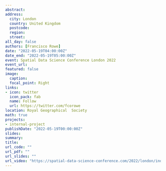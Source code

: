 ```yaml
---
abstract:
address:
  city: London
  country: United Kingdom
  postcode: 
  region: 
  street: 
all_day: false
authors: [Francisco Rowe]
date: "2022-05-19T04:00:00Z"
date_end: "2022-05-19T05:00:00Z"
event: Spatial Data Science Conference London 2022
event_url: 
featured: false
image:
  caption: 
  focal_point: Right
links:
- icon: twitter
  icon_pack: fab
  name: Follow
  url: https://twitter.com/fcorowe
location: Royal Geographical  Society
math: true
projects:
- internal-project
publishDate: "2022-05-19T00:00:00Z"
slides: 
summary: 
title: 
url_code: ""
url_pdf: ""
url_slides: ""
url_video: "https://spatial-data-science-conference.com/2022/london/index.html"
---
```

